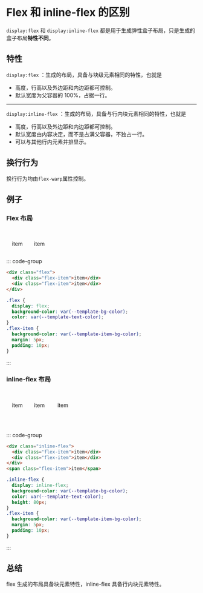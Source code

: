 # Flex 和 inline-flex 的区别

`display:flex` 和 `display:inline-flex` 都是用于生成弹性盒子布局，只是生成的盒子布局**特性不同**。

## 特性

`display:flex` ：生成的布局，具备与块级元素相同的特性，也就是

- 高度，行高以及外边距和内边距都可控制。
- 默认宽度为父容器的 100%，占据一行。

---

`display:inline-flex` ：生成的布局，具备与行内块元素相同的特性，也就是

- 高度，行高以及外边距和内边距都可控制。
- 默认宽度由内容决定，而不是占满父容器，不独占一行。
- 可以与其他行内元素并排显示。

## 换行行为

换行行为均由`flex-warp`属性控制。

## 例子

### Flex 布局

<br/>
<div class="flex">
    <div class="flex-item">item</div>
    <div class="flex-item">item</div>
</div>

<style>

    .flex {
        display: flex;
        background-color: var(--template-bg-color);
        color: var(--template-text-color);
    }
    .flex-item {
        background-color: var(--template-item-bg-color);
        margin: 5px;
        padding: 10px;
    }

</style>

::: code-group

```html [html]
<div class="flex">
  <div class="flex-item">item</div>
  <div class="flex-item">item</div>
</div>
```

```css [css] {2}
.flex {
  display: flex;
  background-color: var(--template-bg-color);
  color: var(--template-text-color);
}
.flex-item {
  background-color: var(--template-item-bg-color);
  margin: 5px;
  padding: 10px;
}
```

:::

### inline-flex 布局

<br/>
<div class="inline-flex">
    <div class="flex-item">item</div>
    <div class="flex-item">item</div>
</div>
<span class="flex-item">item</span>

<style>
    .inline-flex {
        display: inline-flex;
        background-color: var(--template-bg-color);
        color: var(--template-text-color);
        height: 80px;
    }
    .flex-item {
        background-color: var(--template-item-bg-color);
        margin: 5px;
        padding: 10px;
    }
</style>

::: code-group

```html [html]
<div class="inline-flex">
  <div class="flex-item">item</div>
  <div class="flex-item">item</div>
</div>
<span class="flex-item">item</span>
```

```css [css] {2}
.inline-flex {
  display: inline-flex;
  background-color: var(--template-bg-color);
  color: var(--template-text-color);
  height: 80px;
}
.flex-item {
  background-color: var(--template-item-bg-color);
  margin: 5px;
  padding: 10px;
}
```

:::

## 总结

flex 生成的布局具备块元素特性，inline-flex 具备行内块元素特性。
